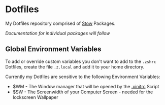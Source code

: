 Dotfiles
===

My Dotfiles repository comprised of  [Stow](https://www.gnu.org/software/stow/) Packages.

*Documentation for individual packages will follow*

## Global Environment Variables
To add or override custom variables you don't want to add to the `.zshrc` Dotfiles, create the file `.z.local` and add it to your home directory.

Currently my Dotfiles are sensitive to the following Environment Variables:

- $WM - The Window manager that will be opened by the [.xinitrc](./X/.xinitrc) Script
- $SW - The Screenwidth of your Computer Screen - needed for the lockscreen Wallpaper

